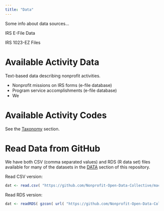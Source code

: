```yaml
---
title: "Data"
---
```


Some info about data sources...

IRS E-File Data

IRS 1023-EZ Files

# Available Activity Data

Text-based data describing nonprofit activities.

* Nonprofit missions on IRS forms (e-file database)
* Program service accomplishments (e-file database)
* We

# Available Activity Codes

See the [Taxonomy](https://nonprofit-open-data-collective.github.io/machine_learning_mission_codes/taxonomies/) section.


# Read Data from GitHub

We have both CSV (comma separated values) and RDS (R data set) files available for many of the datasets in the [DATA](https://github.com/Nonprofit-Open-Data-Collective/machine_learning_mission_codes/tree/master/DATA) section of this repository. 

Read CSV version:

```r
dat <- read.csv( "https://github.com/Nonprofit-Open-Data-Collective/machine_learning_mission_codes/blob/master/DATA/MISSION.csv?raw=true", stringsAsFactors=F )
```

Read RDS version:

```r
dat <- readRDS( gzcon( url( "https://github.com/Nonprofit-Open-Data-Collective/machine_learning_mission_codes/blob/master/DATA/MISSION.rds?raw=true" )))
```
